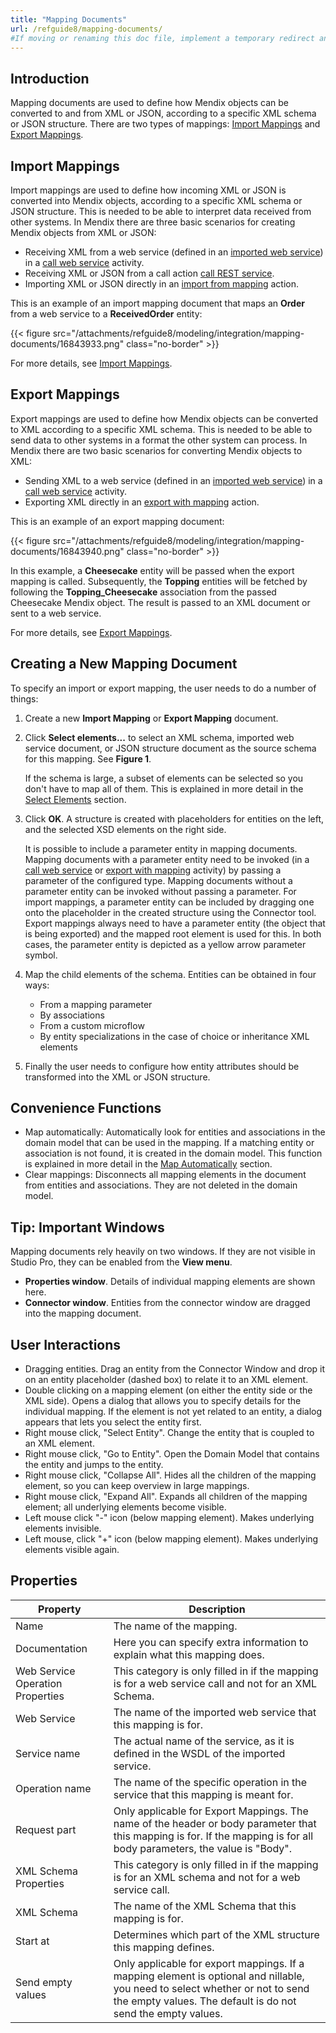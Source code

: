 ```yaml
---
title: "Mapping Documents"
url: /refguide8/mapping-documents/
#If moving or renaming this doc file, implement a temporary redirect and let the respective team know they should update the URL in the product. See Mapping to Products for more details.
---
```


## Introduction

Mapping documents are used to define how Mendix objects can be converted to and from XML or JSON, according to a specific XML schema or JSON structure. There are two types of mappings: [Import Mappings](/refguide8/import-mappings/) and [Export Mappings](/refguide8/export-mappings/).

## Import Mappings

Import mappings are used to define how incoming XML or JSON is converted into Mendix objects, according to a specific XML schema or JSON structure. This is needed to be able to interpret data received from other systems. In Mendix there are three basic scenarios for creating Mendix objects from XML or JSON:

* Receiving XML from a web service (defined in an [imported web service](/refguide8/consumed-web-service/)) in a [call web service](/refguide8/call-web-service-action/) activity.
* Receiving XML or JSON from a call action [call REST service](/refguide8/call-rest-action/).
* Importing XML or JSON directly in an [import from mapping](/refguide8/import-mapping-action/) action. 

This is an example of an import mapping document that maps an **Order** from a web service to a **ReceivedOrder** entity:

{{< figure src="/attachments/refguide8/modeling/integration/mapping-documents/16843933.png" class="no-border" >}}

For more details, see [Import Mappings](/refguide8/import-mappings/).

## Export Mappings

Export mappings are used to define how Mendix objects can be converted to XML according to a specific XML schema. This is needed to be able to send data to other systems in a format the other system can process. In Mendix there are two basic scenarios for converting Mendix objects to XML:

* Sending XML to a web service (defined in an [imported web service](/refguide8/consumed-web-service/)) in a [call web service](/refguide8/call-web-service-action/) activity.
* Exporting XML directly in an [export with mapping](/refguide8/export-mapping-action/) action. 

This is an example of an export mapping document:

{{< figure src="/attachments/refguide8/modeling/integration/mapping-documents/16843940.png" class="no-border" >}}

In this example, a **Cheesecake** entity will be passed when the export mapping is called. Subsequently, the **Topping** entities will be fetched by following the **Topping_Cheesecake** association from the passed Cheesecake Mendix object. The result is passed to an XML document or sent to a web service.

For more details, see [Export Mappings](/refguide8/export-mappings/).

## Creating a New Mapping Document

To specify an import or export mapping, the user needs to do a number of things:

1. Create a new **Import Mapping** or **Export Mapping** document.

2. Click **Select elements...** to select an XML schema, imported web service document, or JSON structure document as the source schema for this mapping. See **Figure 1**. 

    If the schema is large, a subset of elements can be selected so you don't have to map all of them. This is explained in more detail in the [Select Elements](/refguide8/select--elements/) section.

3. Click **OK**. A structure is created with placeholders for entities on the left, and the selected XSD elements on the right side.

    It is possible to include a parameter entity in mapping documents. Mapping documents with a parameter entity need to be invoked (in a [call web service](/refguide8/call-web-service-action/) or [export with mapping](/refguide8/export-mapping-action/) activity) by passing a parameter of the configured type. Mapping documents without a parameter entity can be invoked without passing a parameter. For import mappings, a parameter entity can be included by dragging one onto the placeholder in the created structure using the Connector tool. Export mappings always need to have a parameter entity (the object that is being exported) and the mapped root element is used for this. In both cases, the parameter entity is depicted as a yellow arrow parameter symbol.

4. Map the child elements of the schema. Entities can be obtained in four ways:

    * From a mapping parameter
    * By associations
    * From a custom microflow
    * By entity specializations in the case of choice or inheritance XML elements

5. Finally the user needs to configure how entity attributes should be transformed into the XML or JSON structure.

## Convenience Functions

* Map automatically: Automatically look for entities and associations in the domain model that can be used in the mapping. If a matching entity or association is not found, it is created in the domain model. This function is explained in more detail in the [Map Automatically](/refguide8/map-automatically/) section.
* Clear mappings: Disconnects all mapping elements in the document from entities and associations. They are not deleted in the domain model.

## Tip: Important Windows

Mapping documents rely heavily on two windows. If they are not visible in Studio Pro, they can be enabled from the **View menu**.

* **Properties window**. Details of individual mapping elements are shown here.
* **Connector window**. Entities from the connector window are dragged into the mapping document.

## User Interactions

* Dragging entities. Drag an entity from the Connector Window and drop it on an entity placeholder (dashed box) to relate it to an XML element. 
* Double clicking on a mapping element (on either the entity side or the XML side). Opens a dialog that allows you to specify details for the individual mapping. If the element is not yet related to an entity, a dialog appears that lets you select the entity first.
* Right mouse click, "Select Entity". Change the entity that is coupled to an XML element.
* Right mouse click, "Go to Entity". Open the Domain Model that contains the entity and jumps to the entity.
* Right mouse click, "Collapse All". Hides all the children of the mapping element, so you can keep overview in large mappings.
* Right mouse click, "Expand All". Expands all children of the mapping element; all underlying elements become visible.
* Left mouse click "-" icon (below mapping element). Makes underlying elements invisible.
* Left mouse, click "+" icon (below mapping element). Makes underlying elements visible again.

## Properties

| Property | Description |
| --- | --- |
| Name | The name of the mapping. |
| Documentation | Here you can specify extra information to explain what this mapping does. |
| Web Service Operation Properties | This category is only filled in if the mapping is for a web service call and not for an XML Schema. |
| Web Service | The name of the imported web service that this mapping is for. |
| Service name | The actual name of the service, as it is defined in the WSDL of the imported service. |
| Operation name | The name of the specific operation in the service that this mapping is meant for. |
| Request part | Only applicable for Export Mappings. The name of the header or body parameter that this mapping is for. If the mapping is for all body parameters, the value is "Body". |
| XML Schema Properties | This category is only filled in if the mapping is for an XML schema and not for a web service call. |
| XML Schema | The name of the XML Schema that this mapping is for. |
| Start at | Determines which part of the XML structure this mapping defines. |
| Send empty values | Only applicable for export mappings. If a mapping element is optional and nillable, you need to select whether or not to send the empty values. The default is do not send the empty values. |
